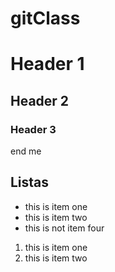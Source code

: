 # gitClass

# Header 1
## Header 2
### Header 3

end me

## Listas
- this is item one
- this is item two
- this is not item four

1. this is item one
2. this is item two
